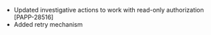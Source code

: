 * Updated investigative actions to work with read-only authorization [PAPP-28516]
* Added retry mechanism